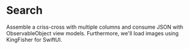 # Search
Assemble a criss-cross with multiple columns and consume JSON with ObservableObject view models.  Furthermore, we'll load images using KingFisher for SwiftUI.
